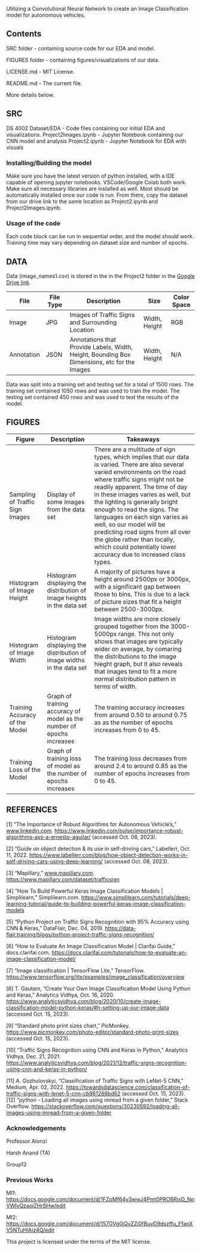 Utilizing a Convolutional Neural Network to create an Image Classification model for autonomous vehicles.

## Contents
SRC folder - containing source code for our EDA and model.

FIGURES folder - containing figures/visualizations of our data.

LICENSE.md - MIT License.

README.md - The current file.

More details below.

## SRC
DS 4002 Dataset/EDA - Code files containing our initial EDA and visualizations.
Project2Images.ipynb - Jupyter Notebook containing our CNN model and analysis
Project2.ipynb - Jupyter Notebook for EDA with visuals


### Installing/Building the model
Make sure you have the latest version of python installed, with a IDE capable of opening jupyter notebooks. VSCode/Google Colab both work. Make sure all necessary libraries are installed as well. Most should be automatically installed once our code is run. From there, copy the dataset from our drive link to the same location as Project2.ipynb and Project2Images.ipynb. 

### Usage of the code
Each code block can be run in sequential order, and the model should work. Training time may vary depending on dataset size and number of epochs.

## DATA
Data (image_names1.csv) is stored in the in the Project2 folder in the [Google Drive link](https://drive.google.com/drive/folders/1t95iHN5Yjhsas3PWvepcH_d1jYshHVLU).

| **File**       | **File Type**     | **Description** | **Size**   |  **Color Space** |
|--------------|-----------|------------|-----------|------------|
| Image | JPG  | Images of Traffic Signs and Surrounding Location      | Width, Height | RGB |
| Annotation | JSON  | Annotations that Provide Labels, Width, Height, Bounding Box Dimensions, etc for the Images     | Width, Height | N/A |

Data was split into a training set and testing set for a total of 1500 rows. The training set contained 1050 rows and was used to train the model. The testing set contained 450 rows and was used to test the results of the model.

## FIGURES
| **Figure**       | **Description**     | **Takeaways** |
|--------------|-----------|------------|
| Sampling of Traffic Sign Images | Display of some images from the data set | There are a multitude of sign types, which implies that our data is varied. There are also several varied environments on the road where traffic signs might not be readily apparent. The time of day in these images varies as well, but the lighting is generally bright enough to read the signs. The languages on each sign varies as well, so our model will be predicting road signs from all over the globe rather than locally, which could potentially lower accuracy due to increased class types. |
| Histogram of Image Height | Histogram displaying the distribution of image heights in the data set  |   A majority of pictures have a height around 2500px or 3000px, with a significant gap between those to bins. This is due to a lack of picture sizes that fit a height between 2500-3000px. |
| Histogram of Image Width | Histogram displaying the distribution of image widths in the data set   | Image widths are more closely grouped together from the 3000-5000px range. This not only shows that images are typically wider on average, by comaring the distributions to the image hieght graph, but it also reveals that images tend to fit a more normal distribution pattern in terms of width. |
| Training Accuracy of the Model | Graph of training accuracy of model as the number of epochs increases | The training accuracy increases from around 0.50 to around 0.75 as as the number of epochs increases from 0 to 45. |
| Training Loss of the Model | Graph of training loss of model as the number of epochs increases | The training loss decreases from around 2.4 to around 0.85 as the number of epochs increases from 0 to 45. |

## REFERENCES
[1]	“The Importance of Robust Algorithms for Autonomous Vehicle’s,” www.linkedin.com. https://www.linkedin.com/pulse/importance-robust-algorithms-avs-a-ernesto-aguilar/  (accessed Oct. 08, 2023). 

[2]	“Guide on object detection & its use in self-driving cars,” Labellerr, Oct. 11, 2022. https://www.labellerr.com/blog/how-object-detection-works-in-self-driving-cars-using-deep-learning/ (accessed Oct. 08, 2023).

[3]	“Mapillary,” www.mapillary.com. https://www.mapillary.com/dataset/trafficsign

[4]	“How To Build Powerful Keras Image Classification Models | Simplilearn,” Simplilearn.com. https://www.simplilearn.com/tutorials/deep-learning-tutorial/guide-to-building-powerful-keras-image-classification-models

[5]	“Python Project on Traffic Signs Recognition with 95% Accuracy using CNN & Keras,” DataFlair, Dec. 04, 2019. https://data-flair.training/blogs/python-project-traffic-signs-recognition/	

[6]	“How to Evaluate An Image Classification Model | Clarifai Guide,” docs.clarifai.com. https://docs.clarifai.com/tutorials/how-to-evaluate-an-image-classification-model/

[7]	“Image classification | TensorFlow Lite,” TensorFlow. https://www.tensorflow.org/lite/examples/image_classification/overview

[8]	T. Gautam, “Create Your Own Image Classification Model Using Python and Keras,” Analytics Vidhya, Oct. 16, 2020. https://www.analyticsvidhya.com/blog/2020/10/create-image-classification-model-python-keras/#h-setting-up-our-image-data (accessed Oct. 15, 2023).

‌[9]	“Standard photo print sizes chart,” PicMonkey. https://www.picmonkey.com/photo-editor/standard-photo-print-sizes (accessed Oct. 15, 2023). 

[10]	“Traffic Signs Recognition using CNN and Keras in Python,” Analytics Vidhya, Dec. 21, 2021. https://www.analyticsvidhya.com/blog/2021/12/traffic-signs-recognition-using-cnn-and-keras-in-python/

‌[11]	A. Gozhulovskyi, “Classification of Traffic Signs with LeNet-5 CNN,” Medium, Apr. 02, 2022. https://towardsdatascience.com/classification-of-traffic-signs-with-lenet-5-cnn-cb861289bd62 (accessed Oct. 15, 2023).
‌
[12]	“python - Loading all images using imread from a given folder,” Stack Overflow. https://stackoverflow.com/questions/30230592/loading-all-images-using-imread-from-a-given-folder 


### Acknowledgements
Professor Alonzi

Harsh Anand (TA)

Group12

### Previous Works
MI1: https://docs.google.com/document/d/1FZpMf64y3wwJ4Pmt0PROBRixD_NpVWIvQzaojZHrSHw/edit

MI2: https://docs.google.com/document/d/157GVg0jQyZZi0fBuvD9dszffu_FfapXV5NTuHlAjz4Q/edit

This project is licensed under the terms of the MIT license.
